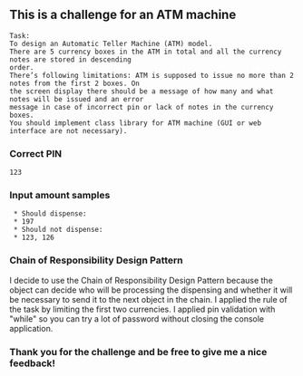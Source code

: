 ## This is a challenge for an ATM machine
    
    Task:
    To design an Automatic Teller Machine (ATM) model.
    There are 5 currency boxes in the ATM in total and all the currency notes are stored in descending
    order.
    There’s following limitations: ATM is supposed to issue no more than 2 notes from the first 2 boxes. On
    the screen display there should be a message of how many and what notes will be issued and an error
    message in case of incorrect pin or lack of notes in the currency boxes.
    You should implement class library for ATM machine (GUI or web interface are not necessary).

### Correct PIN
    
    123

### Input amount samples

     * Should dispense:
     * 197
     * Should not dispense:
     * 123, 126

### Chain of Responsibility Design Pattern

I decide to use the Chain of Responsibility Design Pattern because the object can decide who will be processing the dispensing and whether it will be necessary to send it to the next object in the chain. I applied the rule of the task by limiting the first two currencies.
I applied pin validation with "while" so you can try a lot of password without closing the console application.
    

### Thank you for the challenge and be free to give me a nice feedback!
